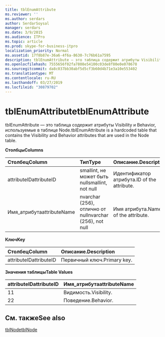 ```yaml
---
title: tblEnumAttribute
ms.reviewer: ''
ms.author: serdars
author: SerdarSoysal
manager: serdars
ms.date: 3/9/2015
ms.audience: ITPro
ms.topic: article
ms.prod: skype-for-business-itpro
localization_priority: Normal
ms.assetid: 17f8b87e-36a6-4f6a-8630-7c76b61a7595
description: tblEnumAttribute — это таблица содержит атрибуты Visibility и Behavior, используемые в таблице Node.
ms.openlocfilehash: 7555656f02fa7808e54100c03de8f80e0e078678
ms.sourcegitcommit: da8c037bb30abf5d5cf3b60d4b71e3a10e553402
ms.translationtype: MT
ms.contentlocale: ru-RU
ms.lasthandoff: 03/27/2019
ms.locfileid: "30879702"
---
```

# <a name="tblenumattribute"></a><span data-ttu-id="4788f-103">tblEnumAttribute</span><span class="sxs-lookup"><span data-stu-id="4788f-103">tblEnumAttribute</span></span>
 
<span data-ttu-id="4788f-104">tblEnumAttribute — это таблица содержит атрибуты Visibility и Behavior, используемые в таблице Node.</span><span class="sxs-lookup"><span data-stu-id="4788f-104">tblEnumAttribute is a hardcoded table that contains the Visibility and Behavior attributes that are used in the Node table.</span></span>
  
<span data-ttu-id="4788f-105">**Столбцы**</span><span class="sxs-lookup"><span data-stu-id="4788f-105">**Columns**</span></span>

|<span data-ttu-id="4788f-106">**Столбец**</span><span class="sxs-lookup"><span data-stu-id="4788f-106">**Column**</span></span>|<span data-ttu-id="4788f-107">**Тип**</span><span class="sxs-lookup"><span data-stu-id="4788f-107">**Type**</span></span>|<span data-ttu-id="4788f-108">**Описание**.</span><span class="sxs-lookup"><span data-stu-id="4788f-108">**Description**</span></span>|
|:-----|:-----|:-----|
|<span data-ttu-id="4788f-109">attributeID</span><span class="sxs-lookup"><span data-stu-id="4788f-109">attributeID</span></span>  <br/> |<span data-ttu-id="4788f-110">smallint, не может быть null</span><span class="sxs-lookup"><span data-stu-id="4788f-110">smallint, not null</span></span>  <br/> |<span data-ttu-id="4788f-111">Идентификатор атрибута.</span><span class="sxs-lookup"><span data-stu-id="4788f-111">ID of the attribute.</span></span>  <br/> |
|<span data-ttu-id="4788f-112">Имя_атрибута</span><span class="sxs-lookup"><span data-stu-id="4788f-112">attributeName</span></span>  <br/> |<span data-ttu-id="4788f-113">nvarchar (256), отлично от null</span><span class="sxs-lookup"><span data-stu-id="4788f-113">nvarchar (256), not null</span></span>  <br/> |<span data-ttu-id="4788f-114">Имя атрибута.</span><span class="sxs-lookup"><span data-stu-id="4788f-114">Name of the attribute.</span></span>  <br/> |
   
<span data-ttu-id="4788f-115">**Ключ**</span><span class="sxs-lookup"><span data-stu-id="4788f-115">**Key**</span></span>

|<span data-ttu-id="4788f-116">**Столбец**</span><span class="sxs-lookup"><span data-stu-id="4788f-116">**Column**</span></span>|<span data-ttu-id="4788f-117">**Описание**.</span><span class="sxs-lookup"><span data-stu-id="4788f-117">**Description**</span></span>|
|:-----|:-----|
|<span data-ttu-id="4788f-118">attributeID</span><span class="sxs-lookup"><span data-stu-id="4788f-118">attributeID</span></span>  <br/> |<span data-ttu-id="4788f-119">Первичный ключ.</span><span class="sxs-lookup"><span data-stu-id="4788f-119">Primary key.</span></span>  <br/> |
   
<span data-ttu-id="4788f-120">**Значения таблицы**</span><span class="sxs-lookup"><span data-stu-id="4788f-120">**Table Values**</span></span>

|<span data-ttu-id="4788f-121">**attributeID**</span><span class="sxs-lookup"><span data-stu-id="4788f-121">**attributeID**</span></span>|<span data-ttu-id="4788f-122">**Имя_атрибута**</span><span class="sxs-lookup"><span data-stu-id="4788f-122">**attributeName**</span></span>|
|:-----|:-----|
|<span data-ttu-id="4788f-123">1</span><span class="sxs-lookup"><span data-stu-id="4788f-123">1</span></span>  <br/> |<span data-ttu-id="4788f-124">Видимость.</span><span class="sxs-lookup"><span data-stu-id="4788f-124">Visibility.</span></span>  <br/> |
|<span data-ttu-id="4788f-125">2</span><span class="sxs-lookup"><span data-stu-id="4788f-125">2</span></span>  <br/> |<span data-ttu-id="4788f-126">Поведение.</span><span class="sxs-lookup"><span data-stu-id="4788f-126">Behavior.</span></span>  <br/> |
   
## <a name="see-also"></a><span data-ttu-id="4788f-127">См. также</span><span class="sxs-lookup"><span data-stu-id="4788f-127">See also</span></span>

[<span data-ttu-id="4788f-128">tblNode</span><span class="sxs-lookup"><span data-stu-id="4788f-128">tblNode</span></span>](tblnode.md)
